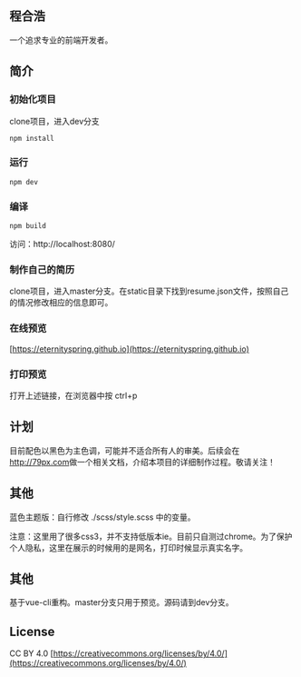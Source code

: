 ## 程合浩
一个追求专业的前端开发者。
## 简介
### 初始化项目
clone项目，进入dev分支

    npm install
### 运行
    npm dev
### 编译
    npm build
访问：http://localhost:8080/
### 制作自己的简历
clone项目，进入master分支。在static目录下找到resume.json文件，按照自己的情况修改相应的信息即可。
### 在线预览
[https://eternityspring.github.io](https://eternityspring.github.io)
### 打印预览
打开上述链接，在浏览器中按
    ctrl+p
## 计划
目前配色以黑色为主色调，可能并不适合所有人的审美。后续会在<a href="http://79px.com">http://79px.com</a>做一个相关文档，介绍本项目的详细制作过程。敬请关注！
## 其他
蓝色主题版：自行修改 ./scss/style.scss 中的变量。

注意：这里用了很多css3，并不支持低版本ie。目前只自测过chrome。为了保护个人隐私，这里在展示的时候用的是网名，打印时候显示真实名字。
## 其他
基于vue-cli重构。master分支只用于预览。源码请到dev分支。
## License
CC BY 4.0  [https://creativecommons.org/licenses/by/4.0/](https://creativecommons.org/licenses/by/4.0/)
